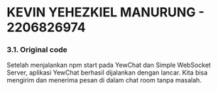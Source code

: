 # KEVIN YEHEZKIEL MANURUNG - 2206826974

### 3.1. Original code

Setelah menjalankan npm start pada YewChat dan Simple WebSocket Server, aplikasi YewChat berhasil dijalankan dengan lancar. Kita bisa mengirim dan menerima pesan di dalam chat room tanpa masalah.

